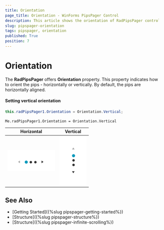 ```yaml
---
title: Orientation
page_title: Orientation - WinForms PipsPager Control
description: This article shows the orientation of RadPipsPager control.
slug: pipspager-orientation
tags: pipspager, orientation
published: True
position: 7
---
```


# Orientation

The **RadPipsPager** offers **Orientation** property. This property indicates how to orient the pips - horizontally or vertically. By default, the pips are horizontally aligned.

#### Setting vertical orientation

````C#
this.radPipsPager1.Orientation = Orientation.Vertical;

````
````VB.NET
Me.radPipsPager1.Orientation = Orientation.Vertical

```` 

|Horizontal|Vertical|
|:-------:|:------:|
|![RadPipsPager Horizontal](images/pipspager-orientation1.png)|![RadPipsPager Vertical](images/pipspager-orientation2.png)|

## See Also

* [Getting Started]({%slug pipspager-getting-started%})
* [Structure]({%slug pipspager-structure%})
* [Structure]({%slug pipspager-infinite-scrolling%})